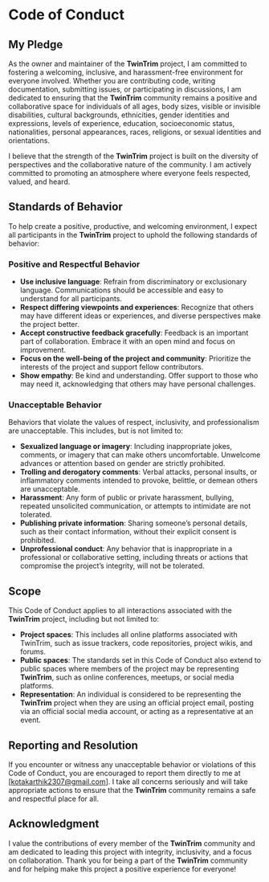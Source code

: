 # Code of Conduct

## My Pledge

As the owner and maintainer of the **TwinTrim** project, I am committed to fostering a welcoming, inclusive, and harassment-free environment for everyone involved. Whether you are contributing code, writing documentation, submitting issues, or participating in discussions, I am dedicated to ensuring that the **TwinTrim** community remains a positive and collaborative space for individuals of all ages, body sizes, visible or invisible disabilities, cultural backgrounds, ethnicities, gender identities and expressions, levels of experience, education, socioeconomic status, nationalities, personal appearances, races, religions, or sexual identities and orientations.

I believe that the strength of the **TwinTrim** project is built on the diversity of perspectives and the collaborative nature of the community. I am actively committed to promoting an atmosphere where everyone feels respected, valued, and heard.

## Standards of Behavior

To help create a positive, productive, and welcoming environment, I expect all participants in the **TwinTrim** project to uphold the following standards of behavior:

### Positive and Respectful Behavior

- **Use inclusive language**: Refrain from discriminatory or exclusionary language. Communications should be accessible and easy to understand for all participants.
- **Respect differing viewpoints and experiences**: Recognize that others may have different ideas or experiences, and diverse perspectives make the project better.
- **Accept constructive feedback gracefully**: Feedback is an important part of collaboration. Embrace it with an open mind and focus on improvement.
- **Focus on the well-being of the project and community**: Prioritize the interests of the project and support fellow contributors.
- **Show empathy**: Be kind and understanding. Offer support to those who may need it, acknowledging that others may have personal challenges.

### Unacceptable Behavior

Behaviors that violate the values of respect, inclusivity, and professionalism are unacceptable. This includes, but is not limited to:

- **Sexualized language or imagery**: Including inappropriate jokes, comments, or imagery that can make others uncomfortable. Unwelcome advances or attention based on gender are strictly prohibited.
- **Trolling and derogatory comments**: Verbal attacks, personal insults, or inflammatory comments intended to provoke, belittle, or demean others are unacceptable.
- **Harassment**: Any form of public or private harassment, bullying, repeated unsolicited communication, or attempts to intimidate are not tolerated.
- **Publishing private information**: Sharing someone’s personal details, such as their contact information, without their explicit consent is prohibited.
- **Unprofessional conduct**: Any behavior that is inappropriate in a professional or collaborative setting, including threats or actions that compromise the project’s integrity, will not be tolerated.

## Scope

This Code of Conduct applies to all interactions associated with the **TwinTrim** project, including but not limited to:

- **Project spaces**: This includes all online platforms associated with TwinTrim, such as issue trackers, code repositories, project wikis, and forums.
- **Public spaces**: The standards set in this Code of Conduct also extend to public spaces where members of the project may be representing **TwinTrim**, such as online conferences, meetups, or social media platforms.
- **Representation**: An individual is considered to be representing the **TwinTrim** project when they are using an official project email, posting via an official social media account, or acting as a representative at an event.

## Reporting and Resolution

If you encounter or witness any unacceptable behavior or violations of this Code of Conduct, you are encouraged to report them directly to me at [kotakarthik2307@gmail.com]. I take all concerns seriously and will take appropriate actions to ensure that the **TwinTrim** community remains a safe and respectful place for all.

## Acknowledgment

I value the contributions of every member of the **TwinTrim** community and am dedicated to leading this project with integrity, inclusivity, and a focus on collaboration. Thank you for being a part of the **TwinTrim** community and for helping make this project a positive experience for everyone!
